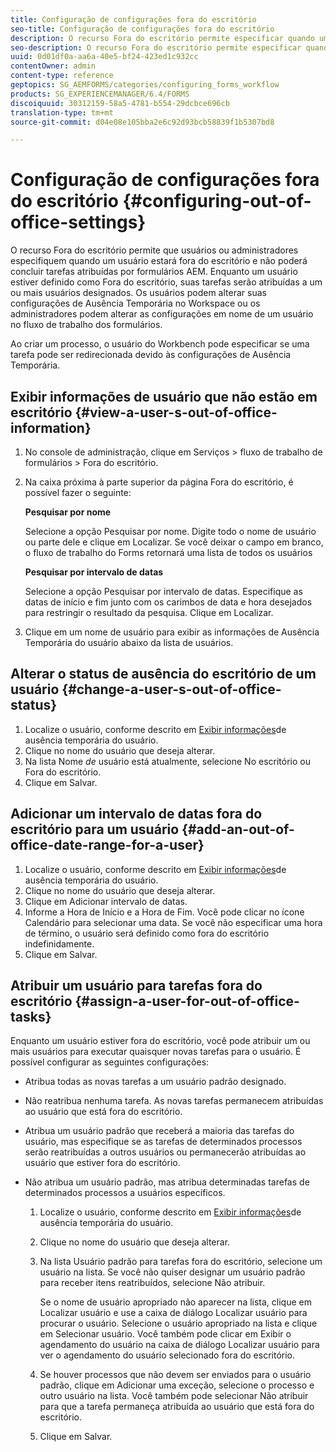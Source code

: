 ```yaml
---
title: Configuração de configurações fora do escritório
seo-title: Configuração de configurações fora do escritório
description: O recurso Fora do escritório permite especificar quando um usuário estará fora do escritório e não poderá concluir tarefas atribuídas por formulários AEM.
seo-description: O recurso Fora do escritório permite especificar quando um usuário estará fora do escritório e não poderá concluir tarefas atribuídas por formulários AEM.
uuid: 0d01df0a-aa6a-40e5-bf24-423ed1c932cc
contentOwner: admin
content-type: reference
geptopics: SG_AEMFORMS/categories/configuring_forms_workflow
products: SG_EXPERIENCEMANAGER/6.4/FORMS
discoiquuid: 30312159-58a5-4781-b554-29dcbce696cb
translation-type: tm+mt
source-git-commit: d04e08e105bba2e6c92d93bcb58839f1b5307bd8

---
```



# Configuração de configurações fora do escritório {#configuring-out-of-office-settings}

O recurso Fora do escritório permite que usuários ou administradores especifiquem quando um usuário estará fora do escritório e não poderá concluir tarefas atribuídas por formulários AEM. Enquanto um usuário estiver definido como Fora do escritório, suas tarefas serão atribuídas a um ou mais usuários designados. Os usuários podem alterar suas configurações de Ausência Temporária no Workspace ou os administradores podem alterar as configurações em nome de um usuário no fluxo de trabalho dos formulários.

Ao criar um processo, o usuário do Workbench pode especificar se uma tarefa pode ser redirecionada devido às configurações de Ausência Temporária.

## Exibir informações de usuário que não estão em escritório {#view-a-user-s-out-of-office-information}

1. No console de administração, clique em Serviços > fluxo de trabalho de formulários > Fora do escritório.
1. Na caixa próxima à parte superior da página Fora do escritório, é possível fazer o seguinte:

   **Pesquisar por nome**

   Selecione a opção Pesquisar por nome. Digite todo o nome de usuário ou parte dele e clique em Localizar. Se você deixar o campo em branco, o fluxo de trabalho do Forms retornará uma lista de todos os usuários

   **Pesquisar por intervalo de datas**

   Selecione a opção Pesquisar por intervalo de datas. Especifique as datas de início e fim junto com os carimbos de data e hora desejados para restringir o resultado da pesquisa. Clique em Localizar.

1. Clique em um nome de usuário para exibir as informações de Ausência Temporária do usuário abaixo da lista de usuários.

## Alterar o status de ausência do escritório de um usuário {#change-a-user-s-out-of-office-status}

1. Localize o usuário, conforme descrito em [Exibir informações](configuring-out-office-settings.md#view-a-user-s-out-of-office-information)de ausência temporária do usuário.
1. Clique no nome do usuário que deseja alterar.
1. Na lista Nome *de* usuário está atualmente, selecione No escritório ou Fora do escritório.
1. Clique em Salvar.

## Adicionar um intervalo de datas fora do escritório para um usuário {#add-an-out-of-office-date-range-for-a-user}

1. Localize o usuário, conforme descrito em [Exibir informações](configuring-out-office-settings.md#view-a-user-s-out-of-office-information)de ausência temporária do usuário.
1. Clique no nome do usuário que deseja alterar.
1. Clique em Adicionar intervalo de datas.
1. Informe a Hora de Início e a Hora de Fim. Você pode clicar no ícone Calendário para selecionar uma data. Se você não especificar uma hora de término, o usuário será definido como fora do escritório indefinidamente.
1. Clique em Salvar.

## Atribuir um usuário para tarefas fora do escritório {#assign-a-user-for-out-of-office-tasks}

Enquanto um usuário estiver fora do escritório, você pode atribuir um ou mais usuários para executar quaisquer novas tarefas para o usuário. É possível configurar as seguintes configurações:

* Atribua todas as novas tarefas a um usuário padrão designado.
* Não reatribua nenhuma tarefa. As novas tarefas permanecem atribuídas ao usuário que está fora do escritório.
* Atribua um usuário padrão que receberá a maioria das tarefas do usuário, mas especifique se as tarefas de determinados processos serão reatribuídas a outros usuários ou permanecerão atribuídas ao usuário que estiver fora do escritório.
* Não atribua um usuário padrão, mas atribua determinadas tarefas de determinados processos a usuários específicos.

   1. Localize o usuário, conforme descrito em [Exibir informações](configuring-out-office-settings.md#view-a-user-s-out-of-office-information)de ausência temporária do usuário.
   1. Clique no nome do usuário que deseja alterar.
   1. Na lista Usuário padrão para tarefas fora do escritório, selecione um usuário na lista. Se você não quiser designar um usuário padrão para receber itens reatribuídos, selecione Não atribuir.

      Se o nome de usuário apropriado não aparecer na lista, clique em Localizar usuário e use a caixa de diálogo Localizar usuário para procurar o usuário. Selecione o usuário apropriado na lista e clique em Selecionar usuário. Você também pode clicar em Exibir o agendamento do usuário na caixa de diálogo Localizar usuário para ver o agendamento do usuário selecionado fora do escritório.

   1. Se houver processos que não devem ser enviados para o usuário padrão, clique em Adicionar uma exceção, selecione o processo e outro usuário na lista. Você também pode selecionar Não atribuir para que a tarefa permaneça atribuída ao usuário que está fora do escritório.
   1. Clique em Salvar.

